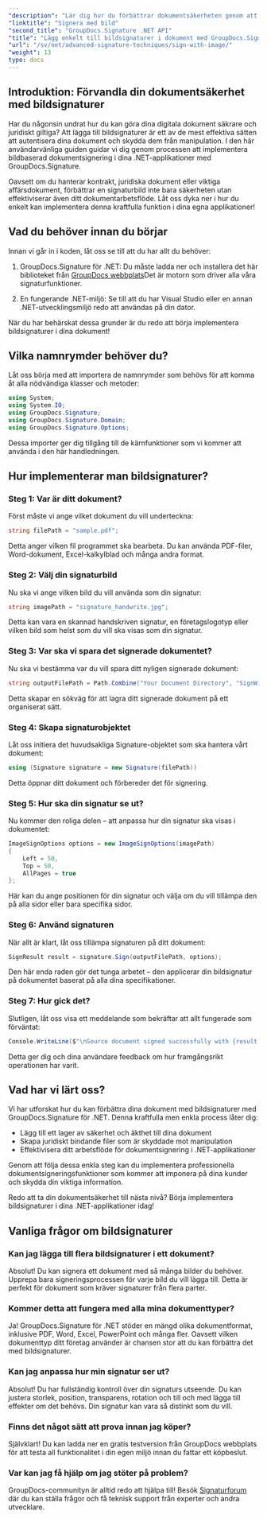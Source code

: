 ```yaml
---
"description": "Lär dig hur du förbättrar dokumentsäkerheten genom att lägga till bildsignaturer i .NET-applikationer med GroupDocs.Signature. Enkel integration för manipulationssäkra, juridiskt bindande dokument."
"linktitle": "Signera med bild"
"second_title": "GroupDocs.Signature .NET API"
"title": "Lägg enkelt till bildsignaturer i dokument med GroupDocs.Signature"
"url": "/sv/net/advanced-signature-techniques/sign-with-image/"
"weight": 13
type: docs
---
```

## Introduktion: Förvandla din dokumentsäkerhet med bildsignaturer

Har du någonsin undrat hur du kan göra dina digitala dokument säkrare och juridiskt giltiga? Att lägga till bildsignaturer är ett av de mest effektiva sätten att autentisera dina dokument och skydda dem från manipulation. I den här användarvänliga guiden guidar vi dig genom processen att implementera bildbaserad dokumentsignering i dina .NET-applikationer med GroupDocs.Signature.

Oavsett om du hanterar kontrakt, juridiska dokument eller viktiga affärsdokument, förbättrar en signaturbild inte bara säkerheten utan effektiviserar även ditt dokumentarbetsflöde. Låt oss dyka ner i hur du enkelt kan implementera denna kraftfulla funktion i dina egna applikationer!

## Vad du behöver innan du börjar

Innan vi går in i koden, låt oss se till att du har allt du behöver:

1. GroupDocs.Signature för .NET: Du måste ladda ner och installera det här biblioteket från [GroupDocs webbplats](https://releases.groupdocs.com/signature/net/)Det är motorn som driver alla våra signaturfunktioner.

2. En fungerande .NET-miljö: Se till att du har Visual Studio eller en annan .NET-utvecklingsmiljö redo att användas på din dator.

När du har behärskat dessa grunder är du redo att börja implementera bildsignaturer i dina dokument!

## Vilka namnrymder behöver du?

Låt oss börja med att importera de namnrymder som behövs för att komma åt alla nödvändiga klasser och metoder:

```csharp
using System;
using System.IO;
using GroupDocs.Signature;
using GroupDocs.Signature.Domain;
using GroupDocs.Signature.Options;
```

Dessa importer ger dig tillgång till de kärnfunktioner som vi kommer att använda i den här handledningen.

## Hur implementerar man bildsignaturer?

### Steg 1: Var är ditt dokument?

Först måste vi ange vilket dokument du vill underteckna:

```csharp
string filePath = "sample.pdf";
```

Detta anger vilken fil programmet ska bearbeta. Du kan använda PDF-filer, Word-dokument, Excel-kalkylblad och många andra format.

### Steg 2: Välj din signaturbild

Nu ska vi ange vilken bild du vill använda som din signatur:

```csharp
string imagePath = "signature_handwrite.jpg";
```

Detta kan vara en skannad handskriven signatur, en företagslogotyp eller vilken bild som helst som du vill ska visas som din signatur.

### Steg 3: Var ska vi spara det signerade dokumentet?

Nu ska vi bestämma var du vill spara ditt nyligen signerade dokument:

```csharp
string outputFilePath = Path.Combine("Your Document Directory", "SignWithImage", fileName);
```

Detta skapar en sökväg för att lagra ditt signerade dokument på ett organiserat sätt.

### Steg 4: Skapa signaturobjektet

Låt oss initiera det huvudsakliga Signature-objektet som ska hantera vårt dokument:

```csharp
using (Signature signature = new Signature(filePath))
```

Detta öppnar ditt dokument och förbereder det för signering.

### Steg 5: Hur ska din signatur se ut?

Nu kommer den roliga delen – att anpassa hur din signatur ska visas i dokumentet:

```csharp
ImageSignOptions options = new ImageSignOptions(imagePath)
{
    Left = 50,
    Top = 50,
    AllPages = true
};
```

Här kan du ange positionen för din signatur och välja om du vill tillämpa den på alla sidor eller bara specifika sidor.

### Steg 6: Använd signaturen

När allt är klart, låt oss tillämpa signaturen på ditt dokument:

```csharp
SignResult result = signature.Sign(outputFilePath, options);
```

Den här enda raden gör det tunga arbetet – den applicerar din bildsignatur på dokumentet baserat på alla dina specifikationer.

### Steg 7: Hur gick det?

Slutligen, låt oss visa ett meddelande som bekräftar att allt fungerade som förväntat:

```csharp
Console.WriteLine($"\nSource document signed successfully with {result.Succeeded.Count} signature(s).\nFile saved at {outputFilePath}.");
```

Detta ger dig och dina användare feedback om hur framgångsrikt operationen har varit.

## Vad har vi lärt oss?

Vi har utforskat hur du kan förbättra dina dokument med bildsignaturer med GroupDocs.Signature för .NET. Denna kraftfulla men enkla process låter dig:

- Lägg till ett lager av säkerhet och äkthet till dina dokument
- Skapa juridiskt bindande filer som är skyddade mot manipulation
- Effektivisera ditt arbetsflöde för dokumentsignering i .NET-applikationer

Genom att följa dessa enkla steg kan du implementera professionella dokumentsigneringsfunktioner som kommer att imponera på dina kunder och skydda din viktiga information.

Redo att ta din dokumentsäkerhet till nästa nivå? Börja implementera bildsignaturer i dina .NET-applikationer idag!

## Vanliga frågor om bildsignaturer

### Kan jag lägga till flera bildsignaturer i ett dokument?

Absolut! Du kan signera ett dokument med så många bilder du behöver. Upprepa bara signeringsprocessen för varje bild du vill lägga till. Detta är perfekt för dokument som kräver signaturer från flera parter.

### Kommer detta att fungera med alla mina dokumenttyper?

Ja! GroupDocs.Signature för .NET stöder en mängd olika dokumentformat, inklusive PDF, Word, Excel, PowerPoint och många fler. Oavsett vilken dokumenttyp ditt företag använder är chansen stor att du kan förbättra det med bildsignaturer.

### Kan jag anpassa hur min signatur ser ut?

Absolut! Du har fullständig kontroll över din signaturs utseende. Du kan justera storlek, position, transparens, rotation och till och med lägga till effekter om det behövs. Din signatur kan vara så distinkt som du vill.

### Finns det något sätt att prova innan jag köper?

Självklart! Du kan ladda ner en gratis testversion från GroupDocs webbplats för att testa all funktionalitet i din egen miljö innan du fattar ett köpbeslut.

### Var kan jag få hjälp om jag stöter på problem?

GroupDocs-communityn är alltid redo att hjälpa till! Besök [Signaturforum](https://forum.groupdocs.com/c/signature/13) där du kan ställa frågor och få teknisk support från experter och andra utvecklare.